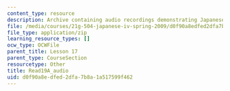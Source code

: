 ```yaml
---
content_type: resource
description: Archive containing audio recordings demonstrating Japanese pronunciation.
file: /media/courses/21g-504-japanese-iv-spring-2009/d0f90a8edfed2dfa7b8a1a517599f462_Read19A_audio.zip
file_type: application/zip
learning_resource_types: []
ocw_type: OCWFile
parent_title: Lesson 17
parent_type: CourseSection
resourcetype: Other
title: Read19A_audio
uid: d0f90a8e-dfed-2dfa-7b8a-1a517599f462
---
```


